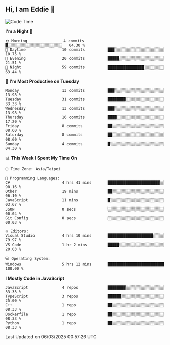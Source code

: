 ## Hi, I am Eddie 👋

<!--START_SECTION:waka-->
![Code Time](http://img.shields.io/badge/Code%20Time-455%20hrs%2030%20mins-blue)

**I'm a Night 🦉** 

```text
🌞 Morning                4 commits           █░░░░░░░░░░░░░░░░░░░░░░░░   04.30 % 
🌆 Daytime                10 commits          ███░░░░░░░░░░░░░░░░░░░░░░   10.75 % 
🌃 Evening                20 commits          █████░░░░░░░░░░░░░░░░░░░░   21.51 % 
🌙 Night                  59 commits          ████████████████░░░░░░░░░   63.44 % 
```
📅 **I'm Most Productive on Tuesday** 

```text
Monday                   13 commits          ███░░░░░░░░░░░░░░░░░░░░░░   13.98 % 
Tuesday                  31 commits          ████████░░░░░░░░░░░░░░░░░   33.33 % 
Wednesday                13 commits          ███░░░░░░░░░░░░░░░░░░░░░░   13.98 % 
Thursday                 16 commits          ████░░░░░░░░░░░░░░░░░░░░░   17.20 % 
Friday                   8 commits           ██░░░░░░░░░░░░░░░░░░░░░░░   08.60 % 
Saturday                 8 commits           ██░░░░░░░░░░░░░░░░░░░░░░░   08.60 % 
Sunday                   4 commits           █░░░░░░░░░░░░░░░░░░░░░░░░   04.30 % 
```


📊 **This Week I Spent My Time On** 

```text
🕑︎ Time Zone: Asia/Taipei

💬 Programming Languages: 
C#                       4 hrs 41 mins       ███████████████████████░░   90.16 % 
Other                    19 mins             ██░░░░░░░░░░░░░░░░░░░░░░░   06.10 % 
JavaScript               11 mins             █░░░░░░░░░░░░░░░░░░░░░░░░   03.67 % 
JSON                     0 secs              ░░░░░░░░░░░░░░░░░░░░░░░░░   00.04 % 
Git Config               0 secs              ░░░░░░░░░░░░░░░░░░░░░░░░░   00.03 % 

🔥 Editors: 
Visual Studio            4 hrs 10 mins       ████████████████████░░░░░   79.97 % 
VS Code                  1 hr 2 mins         █████░░░░░░░░░░░░░░░░░░░░   20.03 % 

💻 Operating System: 
Windows                  5 hrs 12 mins       █████████████████████████   100.00 % 
```

**I Mostly Code in JavaScript** 

```text
JavaScript               4 repos             ████████░░░░░░░░░░░░░░░░░   33.33 % 
TypeScript               3 repos             ██████░░░░░░░░░░░░░░░░░░░   25.00 % 
C++                      1 repo              ██░░░░░░░░░░░░░░░░░░░░░░░   08.33 % 
Dockerfile               1 repo              ██░░░░░░░░░░░░░░░░░░░░░░░   08.33 % 
Python                   1 repo              ██░░░░░░░░░░░░░░░░░░░░░░░   08.33 % 
```




 Last Updated on 06/03/2025 00:57:26 UTC
<!--END_SECTION:waka-->
